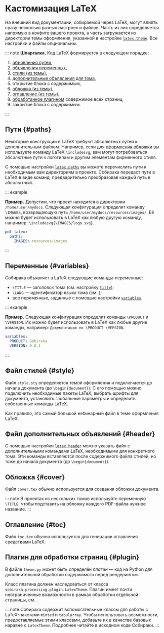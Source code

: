 # Кастомизация LaTeX

На внешний вид документации, собираемой через LaTeX, могут влиять сразу несколько разных настроек и файлов. Часть из них определяется напрямую в конфиге вашего проекта, а часть загружается из директории темы оформления, указанной в настройке [`latex.theme`](../99-reference/1-configuration.md#volume.latex.theme). Все настройки и файлы опциональны.

::: note
**Шпаргалка.** Код LaTeX формируется в следующем порядке:

1. [объявления путей](#paths),
1. [объявления переменных](#variables),
1. [стили (из темы)](#style),
1. [дополнительные объявления для тома](#header),
1. открытие блока с содержимым,
1. [обложка (из темы)](#cover),
1. [оглавление (из темы)](#toc),
1. [обработанное плагином](#plugin) содержимое всех страниц,
1. закрытие блока с содержимым.

:::

## Пути {#paths}

Некоторые конструкции в LaTeX требуют абсолютных путей к дополнительным файлам. Например, если для [оформления обложки](#cover) вы используете команду LaTeX `\includesvg`, вам могут потребоваться абсолютные пути к логотипам и другим элементам фирменного стиля.

С помощью настройки [`latex.paths`](../99-reference/1-configuration.md#volume.latex.paths) вы можете перечислить пути к необходимым вам директориям в проекте. Собирака передаст пути в LaTeX в виде команд, предварительно преобразовав каждый путь в абсолютный.

::: example

**Пример.** Допустим, что проект находится в директории `/home/user/mydocs`. Следующая конфигурация определит команду `\IMAGES`, возвращающую путь `/home/user/mydocs/resources/images/`. Её можно будет использовать в LaTeX как любую другую команду, например: `\includesvg{\IMAGES/logo.svg}`.

```yaml
pdf-latex:
  paths:
    IMAGES: resources/images
```

:::

## Переменные {#variables}

Собирака объявляет в LaTeX следующие команды-переменные:

- `\TITLE` — заголовок тома (см. настройку [`title`](../99-reference/1-configuration.md#volume.title));
- `\LANG` — идентификатор языка тома (см. [](../11-overview/03-multilang.md));
- все переменные, заданные с помощью настройки [`variables`](../99-reference/1-configuration.md#volume.variables).

::: example

**Пример.** Следующая конфигурация определит команды `\PRODUCT` и `\VERSION`. Их можно будет использовать в LaTeX как любые другие команды, например: `Документация по \PRODUCT \VERSION`.

```yaml
variables:
  PRODUCT: Sobiraka
  VERSION: 0.0.1
```

:::

## Файл стилей {#style}

Файл `style.sty` определяется темой оформления и подключается до начала документа (до `\begin{document}`). С его помощью можно подключить необходимые пакеты LaTeX, выбрать шрифты для документа, установить глобальные параметры и определить собственные команды LaTeX.

Как правило, это самый большой небинарный файл в теме оформления LaTeX.

## Файл дополнительных объявлений {#header}

С помощью настройки [`latex.header`](../99-reference/1-configuration.md#volume.latex.header) можно указать файл с дополнительными командами LaTeX, необходимыми для конкретного тома. Эти команды вставляются после содержимого файла стилей, но тоже до начала документа (до `\begin{document}`).

## Обложка {#cover}

Файл `cover.tex` обычно используется для создания обложки документа.

::: note
В проектах из нескольких томов используйте переменную `\TITLE`, чтобы подставить на обложку каждого PDF-файла нужное название.
:::

## Оглавление {#toc}

Файл `toc.tex` обычно используется для генерации оглавления средствами LaTeX.

## Плагин для обработки страниц {#plugin}

В файле `theme.py` может быть определён _плагин_ — код на Python для дополнительной обработки содержимого перед рендерингом.

Класс плагина должен наследоваться от класса `sobiraka.processing.plugin.LatexTheme`. Плагин имеет почти неограниченные возможности в рамках обработки отдельной страницы, см. [](../99-reference/4-plugin-api.md).

::: note
Собирака содержит вспомогательные классы для работы с LaTeX-пакетами `minted` и `tabularray`. Чтобы использовать возможности, предоставляемые этими классами, добавьте их в качестве базовых наравне с `LatexTheme`. Подробнее читайте в исходном коде Собираки.
:::